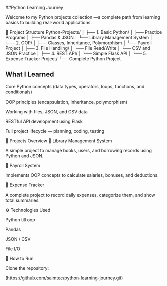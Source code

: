 ##Python Learning Journey

Welcome to my Python projects collection —a complete path from learning basics to building real-world applications.

📂 Project Structure
Python-Projects/
│
├── 1. Basic Python/
│   ├── Practice Programs
│   ├── Pandas & JSON
│   └── Library Management System
│
├── 2. OOP/
│   ├── Classes, Inheritance, Polymorphism
│   └── Payroll Project
│
├── 3. File Handling/
│   ├── File Read/Write
│   └── CSV and JSON Practice
│
├── 4. REST API/
│   └── Simple Flask API
│
└── 5. Expense Tracker Project/
    └── Complete Python Project

## What I Learned

Core Python concepts (data types, operators, loops, functions, and conditionals)

OOP principles (encapsulation, inheritance, polymorphism)

Working with files, JSON, and CSV data

RESTful API development using Flask

Full project lifecycle — planning, coding, testing

🚀 Projects Overview
🔹 Library Management System

A simple project to manage books, users, and borrowing records using Python and JSON.

🔹 Payroll System

Implements OOP concepts to calculate salaries, bonuses, and deductions.

🔹 Expense Tracker

A complete project to record daily expenses, categorize them, and show total summaries.

⚙️ Technologies Used

Python till oop

Pandas

JSON / CSV

File I/O

🧭 How to Run

Clone the repository:

(https://github.com/saimtec/python-learning-journey.git)
